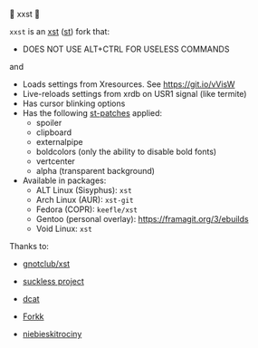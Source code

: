  :ghost: xxst :ghost:

`xxst` is an [xst](https://github.com/gnotclub/xst)  ([st](http://st.suckless.org)) fork that:

- DOES NOT USE ALT+CTRL FOR USELESS COMMANDS 

and

- Loads settings from Xresources. See https://git.io/vVisW
- Live-reloads settings from xrdb on USR1 signal (like termite)
- Has cursor blinking options
- Has the following [st-patches](http://st.suckless.org/patches/) applied:
    - spoiler
    - clipboard
    - externalpipe
    - boldcolors (only the ability to disable bold fonts)
    - vertcenter
    - alpha (transparent background)
- Available in packages:
    - ALT Linux (Sisyphus): `xst`
    - Arch Linux (AUR): `xst-git`
    - Fedora (COPR): `keefle/xst`
    - Gentoo (personal overlay): https://framagit.org/3/ebuilds
    - Void Linux: `xst`

Thanks to:

- [gnotclub/xst](https://github.com/gnotclub/xst)

- [suckless project](http://suckless.org/)
- [dcat](https://github.com/dcat)
- [Forkk](https://github.com/forkk)
- [niebieskitrociny](https://github.com/niebieskitrociny/)
